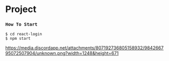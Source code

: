 # Project
### `How To Start `
`$ cd react-login`\
`$ npm start`

https://media.discordapp.net/attachments/807192736805158932/984266795072507904/unknown.png?width=1248&height=671
